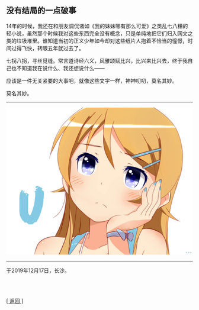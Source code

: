## 没有结局的一点破事

14年的时候，我还在和朋友调侃诸如《我的妹妹哪有那么可爱》之类乱七八糟的轻小说，虽然那个时候我对这些东西完全没有概念，只是单纯地把它们归入网文之类的垃圾堆里。谁知道当初的正义少年如今却对这些纸片人抱着不恰当的憧憬，时间过得飞快，转眼五年就过去了。

七拐八拐，寻丝觅缝。常言道诗经六义，风雅颂赋比兴，比兴来比兴去，终于我自己也不知道我在说什么、我还想说什么——

应该是一件无关紧要的大事吧，就像这些文字一样，神神叨叨，莫名其妙。

莫名其妙。

------

![Kirino](没有结局的一点破事.assets/00.png)

------

于2019年12月17日，长沙。

<br>

<br>

[[ 返回 ]](../navigation.md)
